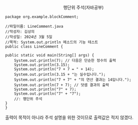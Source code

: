 <center>행단위 주석(자바공부)</center>

    package org.example.blockComment;

    //파일이름: LineComment.java
    //작성자: 김상의
    //작성일: 2024년 3월 5일
    //목적: System.out.println 메소드의 기능 테스트
    public class LineComment {

    public static void main(String[] args) {
        System.out.println(7); // 다음은 단순한 정수의 출력
        System.out.println(3.15);
        System.out.println("7 + 7 = " + 14);
        System.out.println(3.15 + "는 실수입니다.");
        System.out.println("7 + 7" + "의 연산 결과는 14입니다.");
        System.out.println(7 + 7); // 덧셈 결과의 출력
        System.out.println("7" + 7);
        System.out.println("7" + "7");
        //: 행단위 주석
    }
    }
출력이 목적이 아니라 주석 설명을 위한 것이므로 출력값은 적지 않겠다.    

